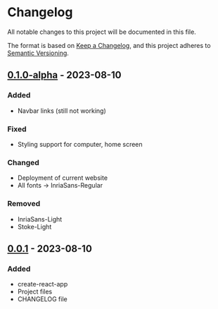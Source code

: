 # Changelog

All notable changes to this project will be documented in this file.

The format is based on [Keep a Changelog](https://keepachangelog.com/en/1.0.0/),
and this project adheres to [Semantic Versioning](https://semver.org/spec/v2.0.0.html).

## [0.1.0-alpha] - 2023-08-10

### Added
- Navbar links (still not working)

### Fixed
- Styling support for computer, home screen

### Changed
- Deployment of current website
- All fonts -> InriaSans-Regular

### Removed
- InriaSans-Light
- Stoke-Light

## [0.0.1] - 2023-08-10

### Added

- create-react-app
- Project files
- CHANGELOG file

[0.0.1]: https://github.com/sst-inc/ark-connections/releases/tag/0.0.1
[0.1.0-alpha]: https://github.com/sst-inc/ark-connections/compare/0.0.1...v0.1.0-alpha
